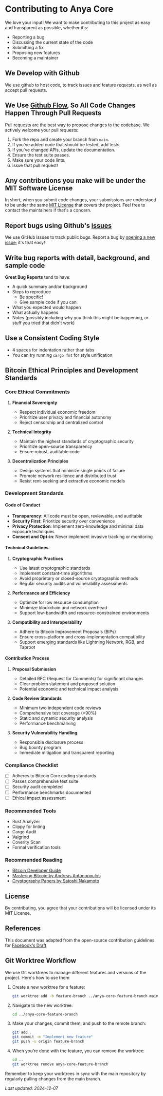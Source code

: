 # Contributing to Anya Core

We love your input! We want to make contributing to this project as easy and transparent as possible, whether it's:

- Reporting a bug
- Discussing the current state of the code
- Submitting a fix
- Proposing new features
- Becoming a maintainer

## We Develop with Github

We use github to host code, to track issues and feature requests, as well as accept pull requests.

## We Use [Github Flow](https://guides.github.com/introduction/flow/index.html), So All Code Changes Happen Through Pull Requests

Pull requests are the best way to propose changes to the codebase. We actively welcome your pull requests:

1. Fork the repo and create your branch from `main`.
2. If you've added code that should be tested, add tests.
3. If you've changed APIs, update the documentation.
4. Ensure the test suite passes.
5. Make sure your code lints.
6. Issue that pull request!

## Any contributions you make will be under the MIT Software License

In short, when you submit code changes, your submissions are understood to be under the same [MIT License](http://choosealicense.com/licenses/mit/) that covers the project. Feel free to contact the maintainers if that's a concern.

## Report bugs using Github's [issues](https://github.com/botshelomokoka/anya/issues)

We use GitHub issues to track public bugs. Report a bug by [opening a new issue](https://github.com/botshelomokoka/anya/issues/new); it's that easy!

## Write bug reports with detail, background, and sample code

**Great Bug Reports** tend to have:

- A quick summary and/or background
- Steps to reproduce
  - Be specific!
  - Give sample code if you can.
- What you expected would happen
- What actually happens
- Notes (possibly including why you think this might be happening, or stuff you tried that didn't work)

## Use a Consistent Coding Style

- 4 spaces for indentation rather than tabs
- You can try running `cargo fmt` for style unification

## Bitcoin Ethical Principles and Development Standards

### Core Ethical Commitments

1. **Financial Sovereignty**
   - Respect individual economic freedom
   - Prioritize user privacy and financial autonomy
   - Reject censorship and centralized control

2. **Technical Integrity**
   - Maintain the highest standards of cryptographic security
   - Prioritize open-source transparency
   - Ensure robust, auditable code

3. **Decentralization Principles**
   - Design systems that minimize single points of failure
   - Promote network resilience and distributed trust
   - Resist rent-seeking and extractive economic models

### Development Standards

#### Code of Conduct

- **Transparency**: All code must be open, reviewable, and auditable
- **Security First**: Prioritize security over convenience
- **Privacy Protection**: Implement zero-knowledge and minimal data exposure techniques
- **Consent and Opt-in**: Never implement invasive tracking or monitoring

#### Technical Guidelines

1. **Cryptographic Practices**
   - Use latest cryptographic standards
   - Implement constant-time algorithms
   - Avoid proprietary or closed-source cryptographic methods
   - Regular security audits and vulnerability assessments

2. **Performance and Efficiency**
   - Optimize for low resource consumption
   - Minimize blockchain and network overhead
   - Support low-bandwidth and resource-constrained environments

3. **Compatibility and Interoperability**
   - Adhere to Bitcoin Improvement Proposals (BIPs)
   - Ensure cross-platform and cross-implementation compatibility
   - Support emerging standards like Lightning Network, RGB, and Taproot

#### Contribution Process

1. **Proposal Submission**
   - Detailed RFC (Request for Comments) for significant changes
   - Clear problem statement and proposed solution
   - Potential economic and technical impact analysis

2. **Code Review Standards**
   - Minimum two independent code reviews
   - Comprehensive test coverage (>90%)
   - Static and dynamic security analysis
   - Performance benchmarking

3. **Security Vulnerability Handling**
   - Responsible disclosure process
   - Bug bounty program
   - Immediate mitigation and transparent reporting

### Compliance Checklist

- [ ] Adheres to Bitcoin Core coding standards
- [ ] Passes comprehensive test suite
- [ ] Security audit completed
- [ ] Performance benchmarks documented
- [ ] Ethical impact assessment

### Recommended Tools

- Rust Analyzer
- Clippy for linting
- Cargo Audit
- Valgrind
- Coverity Scan
- Formal verification tools

### Recommended Reading

- [Bitcoin Developer Guide](https://bitcoin.org/en/developer-guide)
- [Mastering Bitcoin by Andreas Antonopoulos](https://github.com/bitcoinbook/bitcoinbook)
- [Cryptography Papers by Satoshi Nakamoto](https://bitcoin.org/bitcoin.pdf)

## License

By contributing, you agree that your contributions will be licensed under its MIT License.

## References

This document was adapted from the open-source contribution guidelines for [Facebook's Draft](https://github.com/facebook/draft-js/blob/a9316a723f9e918afde44dea68b5f9f39b7d9b00/CONTRIBUTING.md)

## Git Worktree Workflow

We use Git worktrees to manage different features and versions of the project. Here's how to use them:

1. Create a new worktree for a feature:

   ```bash
   git worktree add -b feature-branch ../anya-core-feature-branch main
   ```

2. Navigate to the new worktree:

   ```bash
   cd ../anya-core-feature-branch
   ```

3. Make your changes, commit them, and push to the remote branch:

   ```bash
   git add .
   git commit -m "Implement new feature"
   git push -u origin feature-branch
   ```

4. When you're done with the feature, you can remove the worktree:

   ```bash
   cd ..
   git worktree remove anya-core-feature-branch
   ```

Remember to keep your worktrees in sync with the main repository by regularly pulling changes from the main branch.

*Last updated: 2024-12-07*
